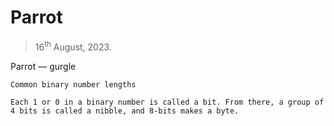 # Parrot
> 16<sup>th</sup> August, 2023.

Parrot — gurgle

`Common binary number lengths`

`Each 1 or 0 in a binary number is called a bit. From there, a group of 4 bits is called a nibble, and 8-bits makes a byte.`

